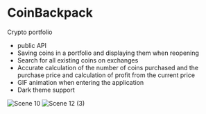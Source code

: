 # CoinBackpack
Crypto portfolio 

- public API
- Saving coins in a portfolio and displaying them when reopening
- Search for all existing coins on exchanges
- Accurate calculation of the number of coins purchased and the purchase price and calculation of profit from the current price
- GIF animation when entering the application
- Dark theme support


![Scene 10](https://user-images.githubusercontent.com/108235206/210016556-6af69c6d-d862-418d-9d83-5ac95f6c1ab0.png)
![Scene 12 (3)](https://user-images.githubusercontent.com/108235206/210016559-07dc2f8a-6d2f-42bd-9f84-c4fbda2594e2.png)
